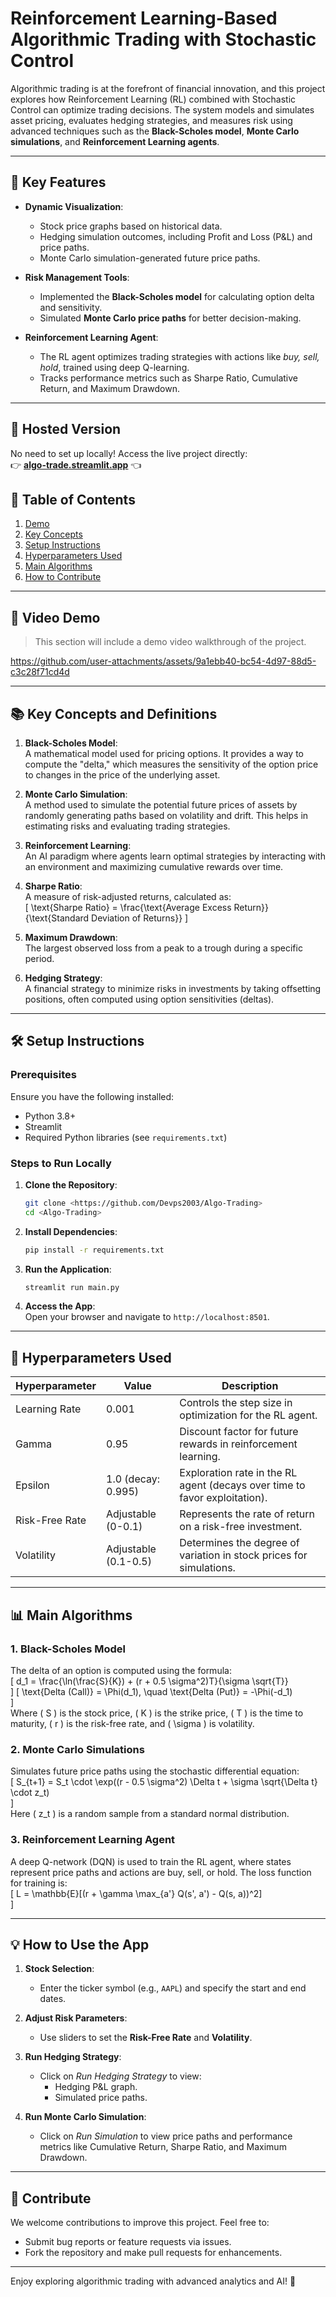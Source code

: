 # Reinforcement Learning-Based Algorithmic Trading with Stochastic Control  

Algorithmic trading is at the forefront of financial innovation, and this project explores how Reinforcement Learning (RL) combined with Stochastic Control can optimize trading decisions. The system models and simulates asset pricing, evaluates hedging strategies, and measures risk using advanced techniques such as the **Black-Scholes model**, **Monte Carlo simulations**, and **Reinforcement Learning agents**.  

---

## 🌟 Key Features  

- **Dynamic Visualization**: 
  - Stock price graphs based on historical data.
  - Hedging simulation outcomes, including Profit and Loss (P&L) and price paths.
  - Monte Carlo simulation-generated future price paths.

- **Risk Management Tools**: 
  - Implemented the **Black-Scholes model** for calculating option delta and sensitivity.
  - Simulated **Monte Carlo price paths** for better decision-making.
  
- **Reinforcement Learning Agent**:
  - The RL agent optimizes trading strategies with actions like *buy, sell, hold*, trained using deep Q-learning.
  - Tracks performance metrics such as Sharpe Ratio, Cumulative Return, and Maximum Drawdown.

---

## 🚀 Hosted Version
No need to set up locally! Access the live project directly:  
👉 **[algo-trade.streamlit.app](https://algo-trade.streamlit.app/)** 👈  

## 📌 Table of Contents  

1. [Demo](#video-demo)  
2. [Key Concepts](#key-concepts-and-definitions)  
3. [Setup Instructions](#setup-instructions)  
4. [Hyperparameters Used](#hyperparameters-used)  
5. [Main Algorithms](#main-algorithms)  
6. [How to Contribute](#how-to-contribute)  

---

## 🎥 Video Demo  
> This section will include a demo video walkthrough of the project.

https://github.com/user-attachments/assets/9a1ebb40-bc54-4d97-88d5-c3c28f71cd4d

---

## 📚 Key Concepts and Definitions  

1. **Black-Scholes Model**:  
   A mathematical model used for pricing options. It provides a way to compute the "delta," which measures the sensitivity of the option price to changes in the price of the underlying asset.  

2. **Monte Carlo Simulation**:  
   A method used to simulate the potential future prices of assets by randomly generating paths based on volatility and drift. This helps in estimating risks and evaluating trading strategies.

3. **Reinforcement Learning**:  
   An AI paradigm where agents learn optimal strategies by interacting with an environment and maximizing cumulative rewards over time.

4. **Sharpe Ratio**:  
   A measure of risk-adjusted returns, calculated as:  
   \[
   \text{Sharpe Ratio} = \frac{\text{Average Excess Return}}{\text{Standard Deviation of Returns}}
   \]

5. **Maximum Drawdown**:  
   The largest observed loss from a peak to a trough during a specific period.

6. **Hedging Strategy**:  
   A financial strategy to minimize risks in investments by taking offsetting positions, often computed using option sensitivities (deltas).  

---

## 🛠️ Setup Instructions  

### Prerequisites  
Ensure you have the following installed:  
- Python 3.8+  
- Streamlit  
- Required Python libraries (see `requirements.txt`)  

### Steps to Run Locally  

1. **Clone the Repository**:  
   ```bash  
   git clone <https://github.com/Devps2003/Algo-Trading>  
   cd <Algo-Trading>  
   ```  

2. **Install Dependencies**:  
   ```bash  
   pip install -r requirements.txt  
   ```  

3. **Run the Application**:  
   ```bash  
   streamlit run main.py  
   ```  

4. **Access the App**:  
   Open your browser and navigate to `http://localhost:8501`.  

---

## 🔧 Hyperparameters Used  

| Hyperparameter        | Value            | Description                                                                                   |  
|-----------------------|------------------|-----------------------------------------------------------------------------------------------|  
| Learning Rate         | 0.001            | Controls the step size in optimization for the RL agent.                                      |  
| Gamma                 | 0.95             | Discount factor for future rewards in reinforcement learning.                                 |  
| Epsilon               | 1.0 (decay: 0.995)| Exploration rate in the RL agent (decays over time to favor exploitation).                    |  
| Risk-Free Rate        | Adjustable (0-0.1)| Represents the rate of return on a risk-free investment.                                      |  
| Volatility            | Adjustable (0.1-0.5)| Determines the degree of variation in stock prices for simulations.                          |  

---

## 📊 Main Algorithms  

### 1. **Black-Scholes Model**  
The delta of an option is computed using the formula:  
\[
d_1 = \frac{\ln(\frac{S}{K}) + (r + 0.5 \sigma^2)T}{\sigma \sqrt{T}}  
\]
\[
\text{Delta (Call)} = \Phi(d_1), \quad \text{Delta (Put)} = -\Phi(-d_1)  
\]  
Where \( S \) is the stock price, \( K \) is the strike price, \( T \) is the time to maturity, \( r \) is the risk-free rate, and \( \sigma \) is volatility.  

### 2. **Monte Carlo Simulations**  
Simulates future price paths using the stochastic differential equation:  
\[
S_{t+1} = S_t \cdot \exp((r - 0.5 \sigma^2) \Delta t + \sigma \sqrt{\Delta t} \cdot z_t)  
\]  
Here \( z_t \) is a random sample from a standard normal distribution.  

### 3. **Reinforcement Learning Agent**  
A deep Q-network (DQN) is used to train the RL agent, where states represent price paths and actions are buy, sell, or hold. The loss function for training is:  
\[
L = \mathbb{E}[(r + \gamma \max_{a'} Q(s', a') - Q(s, a))^2]  
\]  

---

## 💡 How to Use the App  

1. **Stock Selection**:  
   - Enter the ticker symbol (e.g., `AAPL`) and specify the start and end dates.  

2. **Adjust Risk Parameters**:  
   - Use sliders to set the **Risk-Free Rate** and **Volatility**.  

3. **Run Hedging Strategy**:  
   - Click on *Run Hedging Strategy* to view:  
     - Hedging P&L graph.  
     - Simulated price paths.  

4. **Run Monte Carlo Simulation**:  
   - Click on *Run Simulation* to view price paths and performance metrics like Cumulative Return, Sharpe Ratio, and Maximum Drawdown.  

---

## 🌟 Contribute  

We welcome contributions to improve this project. Feel free to:  
- Submit bug reports or feature requests via issues.  
- Fork the repository and make pull requests for enhancements.  

---


Enjoy exploring algorithmic trading with advanced analytics and AI! 🚀  
